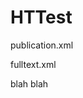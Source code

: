 HTTest
======

publication.xml

<publication>
		<identifier>
		</identifier>
		<authors>
			<author>
				</authorname>
				</dob>
			</author>
		</authors>
		<title>
			</shorttitle>
			</fulltitle>
		</title>
		<subjects>
			</subject>
		<subjects>
</publication>


fulltext.xml

<pages>
	<page sequence="n" number="n">
		<text>
			<word coords="1,2,3,4">blah</word>
			<word coords="4,5,6,7">blah</word>
		</text>
	<page>
</pages>
